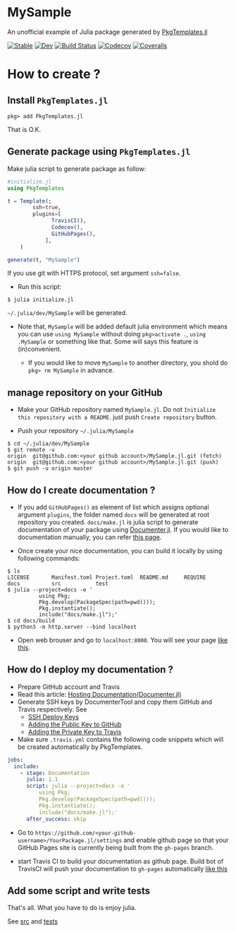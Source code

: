 # MySample

An unofficial example of Julia package generated by [PkgTemplates.jl](https://github.com/invenia/PkgTemplates.jl)

[![Stable](https://img.shields.io/badge/docs-stable-blue.svg)](https://terasakisatoshi.github.io/MySample.jl/stable)
[![Dev](https://img.shields.io/badge/docs-dev-blue.svg)](https://terasakisatoshi.github.io/MySample.jl/dev)
[![Build Status](https://travis-ci.org/terasakisatoshi/MySample.jl.svg?branch=master)](https://travis-ci.org/terasakisatoshi/MySample.jl)
[![Codecov](https://codecov.io/gh/terasakisatoshi/MySample.jl/branch/master/graph/badge.svg)](https://codecov.io/gh/terasakisatoshi/MySample.jl)
[![Coveralls](https://coveralls.io/repos/github/terasakisatoshi/MySample.jl/badge.svg?branch=master)](https://coveralls.io/github/terasakisatoshi/MySample.jl?branch=master)

# How to create ?

## Install `PkgTemplates.jl`

```
pkg> add PkgTemplates.jl
```

That is O.K.


## Generate package using `PkgTemplates.jl`

Make julia script to generate package as follow:

```julia
#initialize.jl
using PkgTemplates

t = Template(;
        ssh=true,
        plugins=[
              TravisCI(),
              Codecov(),
              GitHubPages(),
            ],
    )

generate(t, "MySample")

```

If you use git with HTTPS protocol, set argument `ssh=false`.

- Run this script:

```
$ julia initialize.jl
```

`~/.julia/dev/MySample` will be generated.

- Note that, `MySample` will be added default julia environment which means you can use `using MySample` without doing `pkg>activate .`, `using .MySample` or something like that. Some will says this feature is (in)convenient.

  - If you would like to move `MySample` to another directory, you shold do `pkg> rm MySample` in advance.

## manage repository on your GitHub

- Make your GitHub repository named `MySample.jl`. Do not `Initialize this repository with a README`. just push `Create repository` button.

- Push your repository `~/.julia/MySample`

```
$ cd ~/.julia/dev/MySample
$ git remote -v
origin	git@github.com:<your github account>/MySample.jl.git (fetch)
origin	git@github.com:<your github account>/MySample.jl.git (push)
$ git push -u origin master
```

## How do I create documentation ?

- If you add `GitHubPages()` as element of list which assigns optional argument `plugins`, the folder named `docs` will be generated at root repository you created. `docs/make.jl` is julia script to generate documentation of your package using [Documenter.jl](https://juliadocs.github.io/Documenter.jl/stable/). If you would like to documentation manually, you can refer [this page](https://juliadocs.github.io/Documenter.jl/stable/man/guide/).

- Once create your nice documentation, you can build it locally by using following commands:

```
$ ls
LICENSE       Manifest.toml Project.toml  README.md     REQUIRE       docs          src           test
$ julia --project=docs -e '
          using Pkg;
          Pkg.develop(PackageSpec(path=pwd()));
          Pkg.instantiate();
          include("docs/make.jl");'
$ cd docs/build
$ python3 -m http.server --bind localhost 
```

- Open web brouser and go to `localhost:8000`. You will see your page [like this](https://terasakisatoshi.github.io/MySample.jl/stable).

## How do I deploy my documentation ?

- Prepare GitHub account and Travis 
- Read this article: [Hosting Documentation(Documenter.jl)](https://juliadocs.github.io/Documenter.jl/stable/man/hosting/)
- Generate SSH keys by DocumenterTool and copy them GitHub and Travis respectively. See
  - [SSH Deploy Keys](https://juliadocs.github.io/Documenter.jl/stable/man/hosting/#SSH-Deploy-Keys-1)
  - [Adding the Public Key to GitHub](https://juliadocs.github.io/Documenter.jl/stable/man/hosting/walkthrough/#Adding-the-Public-Key-to-GitHub-1)
  - [Adding the Private Key to Travis](https://juliadocs.github.io/Documenter.jl/stable/man/hosting/walkthrough/#Adding-the-Public-Key-to-GitHub-1)
- Make sure `.travis.yml` contains the following code snippets which will be created automatically by PkgTemplates.

```yml
jobs:
  include:
    - stage: Documentation
      julia: 1.1
      script: julia --project=docs -e '
          using Pkg;
          Pkg.develop(PackageSpec(path=pwd()));
          Pkg.instantiate();
          include("docs/make.jl");'
      after_success: skip
```

- Go to `https://github.com/<your-github-username>/YourPackage.jl/settings` and enable github page so that your GitHub Pages site is currently being built from the `gh-pages` branch.

- start Travis CI to build your documentation as github page. Build bot of TravisCI will push your documentation to `gh-pages` automatically [like this](https://github.com/terasakisatoshi/MySample.jl/tree/gh-pages)


## Add some script and write tests

That's all. What you have to do is enjoy julia.

See [src](https://github.com/terasakisatoshi/MySample.jl/tree/master/src) and [tests](https://github.com/terasakisatoshi/MySample.jl/tree/master/test)
